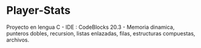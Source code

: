 # Player-Stats
Proyecto en lengua C - IDE : CodeBlocks 20.3 - Memoria dinamica, punteros dobles, recursion, listas enlazadas, filas, estructuras compuestas, archivos.
